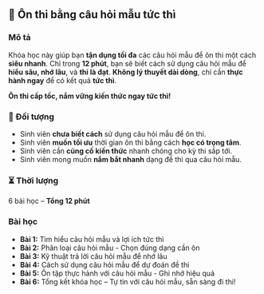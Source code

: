 ## 📌 Ôn thi bằng câu hỏi mẫu tức thì

### Mô tả
Khóa học này giúp bạn **tận dụng tối đa** các câu hỏi mẫu để ôn thi một cách **siêu nhanh**. Chỉ trong **12 phút**, bạn sẽ biết cách sử dụng câu hỏi mẫu để **hiểu sâu, nhớ lâu**, và **thi là đạt**. **Không lý thuyết dài dòng**, chỉ cần **thực hành ngay** để có kết quả **tức thì**.

**Ôn thi cấp tốc, nắm vững kiến thức ngay tức thì!**

### 🎯 Đối tượng
- Sinh viên **chưa biết cách** sử dụng câu hỏi mẫu để ôn thi.
- Sinh viên **muốn tối ưu** thời gian ôn thi bằng cách **học có trọng tâm**.
- Sinh viên cần **củng cố kiến thức** nhanh chóng cho kỳ thi sắp tới.
- Sinh viên mong muốn **nắm bắt nhanh** dạng đề thi qua câu hỏi mẫu.

### ⏳ Thời lượng
6 bài học – **Tổng 12 phút**

### Bài học
- **Bài 1:** Tìm hiểu câu hỏi mẫu và lợi ích tức thì
- **Bài 2:** Phân loại câu hỏi mẫu - Chọn đúng dạng cần ôn
- **Bài 3:** Kỹ thuật trả lời câu hỏi mẫu để nhớ lâu
- **Bài 4:** Cách sử dụng câu hỏi mẫu để dự đoán đề thi
- **Bài 5:** Ôn tập thực hành với câu hỏi mẫu - Ghi nhớ hiệu quả
- **Bài 6:** Tổng kết khóa học – Tự tin với câu hỏi mẫu, sẵn sàng đi thi!